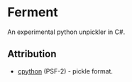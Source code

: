 # Ferment

An experimental python unpickler in C#.

## Attribution

- [cpython](https://github.com/python/cpython/blob/v3.12.0/Lib/pickle.py) (PSF-2) - pickle format.
